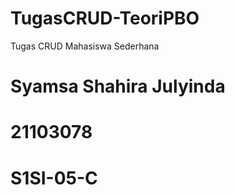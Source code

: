 # TugasCRUD-TeoriPBO
Tugas CRUD Mahasiswa Sederhana
# Syamsa Shahira Julyinda
# 21103078
# S1SI-05-C
